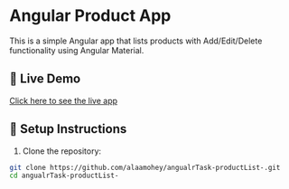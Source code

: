 # Angular Product App

This is a simple Angular app that lists products with Add/Edit/Delete functionality using Angular Material.

## 🔗 Live Demo

[Click here to see the live app](https://alaamohey.github.io/angualrTask-productList-/)

## 🚀 Setup Instructions

1. Clone the repository:

```bash
git clone https://github.com/alaamohey/angualrTask-productList-.git
cd angualrTask-productList-
